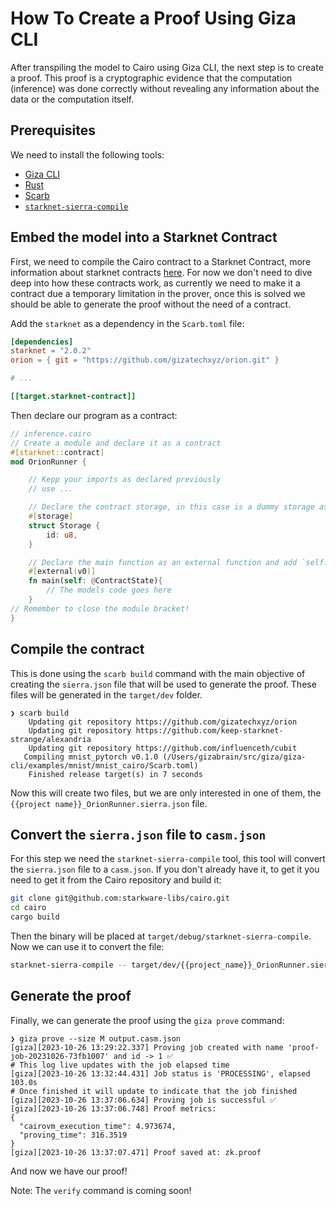 # How To Create a Proof Using Giza CLI

After transpiling the model to Cairo using Giza CLI, the next step is to create a proof. This proof is a cryptographic evidence that the computation (inference) was done correctly without revealing any information about the data or the computation itself.

## Prerequisites

We need to install the following tools:

* [Giza CLI](cli.gizatech.xyz)
* [Rust](https://www.rust-lang.org/tools/install)
* [Scarb](https://docs.swmansion.com/scarb/)
* [`starknet-sierra-compile`](https://github.com/starkware-libs/cairo/tree/main/crates/bin/starknet-sierra-compile)

## Embed the model into a Starknet Contract

First, we need to compile the Cairo contract to a Starknet Contract, more information about starknet contracts [here](https://book.cairo-lang.org/ch99-00-starknet-smart-contracts.html). For now we don't need to dive deep into how these contracts work, as currently we need to make it a contract due a temporary limitation in the prover, once this is solved we should be able to generate the proof without the need of a contract.

Add the `starknet` as a dependency in the `Scarb.toml` file:

```toml
[dependencies]
starknet = "2.0.2"
orion = { git = "https://github.com/gizatechxyz/orion.git" }

# ...

[[target.starknet-contract]]
```

Then declare our program as a contract:

```rust
// inference.cairo
// Create a module and declare it as a contract
#[starknet::contract]
mod OrionRunner {

    // Kepp your imports as declared previously
    // use ...

    // Declare the contract storage, in this case is a dummy storage as we won't use it
	#[storage]
	struct Storage { 
		id: u8,
	}

    // Declare the main function as an external function and add `self: @ContractState` as the first argument
	#[external(v0)]
	fn main(self: @ContractState){
		// The models code goes here
	}
// Remember to close the module bracket!
}
```

## Compile the contract

This is done using the `scarb build` command with the main objective of creating the `sierra.json` file that will be used to generate the proof. These files will be generated in the `target/dev` folder.

```console
❯ scarb build
    Updating git repository https://github.com/gizatechxyz/orion
    Updating git repository https://github.com/keep-starknet-strange/alexandria
    Updating git repository https://github.com/influenceth/cubit
   Compiling mnist_pytorch v0.1.0 (/Users/gizabrain/src/giza/giza-cli/examples/mnist/mnist_cairo/Scarb.toml)
    Finished release target(s) in 7 seconds
```

Now this will create two files, but we are only interested in one of them, the `{{project name}}_OrionRunner.sierra.json` file.

## Convert the `sierra.json` file to `casm.json`

For this step we need the `starknet-sierra-compile` tool, this tool will convert the `sierra.json` file to a `casm.json`. If you don't already have it, to get it you need to get it from the Cairo repository and build it:

```bash
git clone git@github.com:starkware-libs/cairo.git
cd cairo
cargo build
```

Then the binary will be placed at `target/debug/starknet-sierra-compile`. Now we can use it to convert the file:

```bash
starknet-sierra-compile -- target/dev/{{project_name}}_OrionRunner.sierra.json output.casm.json
```

## Generate the proof

Finally, we can generate the proof using the `giza prove` command:

```console
❯ giza prove --size M output.casm.json
[giza][2023-10-26 13:29:22.337] Proving job created with name 'proof-job-20231026-73fb1007' and id -> 1 ✅
# This log live updates with the job elapsed time
[giza][2023-10-26 13:32:44.431] Job status is 'PROCESSING', elapsed 103.0s
# Once finished it will update to indicate that the job finished
[giza][2023-10-26 13:37:06.634] Proving job is successful ✅
[giza][2023-10-26 13:37:06.748] Proof metrics:
{
  "cairovm_execution_time": 4.973674,
  "proving_time": 316.3519
}
[giza][2023-10-26 13:37:07.471] Proof saved at: zk.proof
```

And now we have our proof!

Note: The `verify` command is coming soon!


